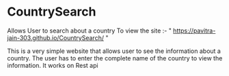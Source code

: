 # CountrySearch
Allows User to search about a country
To view the site :- " https://pavitra-jain-303.github.io/CountrySearch/ "

This is a very simple website that allows user to see the information about a country.
The user has to enter the complete name of the country to view the information.
It works on Rest api
